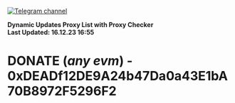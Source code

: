 [![Telegram channel](https://img.shields.io/endpoint?url=https://runkit.io/damiankrawczyk/telegram-badge/branches/master?url=https://t.me/n4z4v0d)](https://t.me/n4z4v0d) 

**Dynamic Updates Proxy List with Proxy Checker**  
**Last Updated: 16.12.23 16:55**

# DONATE (_any evm_) - 0xDEADf12DE9A24b47Da0a43E1bA70B8972F5296F2
